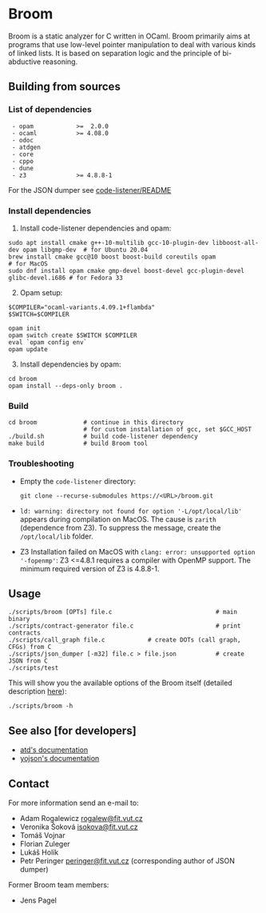 # Broom

Broom is a static analyzer for C written in OCaml. Broom primarily aims at programs that use low-level pointer manipulation to deal with various kinds of linked lists. It is based on separation logic and the principle of bi-abductive reasoning.

## Building from sources

### List of dependencies
     - opam            >=  2.0.0
     - ocaml           >= 4.08.0
     - odoc
     - atdgen
     - core
     - cppo
     - dune
     - z3              >= 4.8.8-1

For the JSON dumper see [code-listener/README](https://github.com/kdudka/predator/blob/master/README.md)

### Install dependencies

1. Install code-listener dependencies and opam:
  ```
  sudo apt install cmake g++-10-multilib gcc-10-plugin-dev libboost-all-dev opam libgmp-dev  # for Ubuntu 20.04
  brew install cmake gcc@10 boost boost-build coreutils opam                          # for MacOS
  sudo dnf install opam cmake gmp-devel boost-devel gcc-plugin-devel glibc-devel.i686 # for Fedora 33
  ```
2. Opam setup:
  ```
  $COMPILER="ocaml-variants.4.09.1+flambda"
  $SWITCH=$COMPILER
  
  opam init
  opam switch create $SWITCH $COMPILER
  eval `opam config env`
  opam update
  ```
3. Install dependencies by opam:
  ```
  cd broom
  opam install --deps-only broom .
  ```

### Build
```
cd broom             # continue in this directory
                     # for custom installation of gcc, set $GCC_HOST
./build.sh           # build code-listener dependency
make build           # build Broom tool
```

### Troubleshooting

* Empty the `code-listener` directory:
  ```
  git clone --recurse-submodules https://<URL>/broom.git
  ```
* `ld: warning: directory not found for option '-L/opt/local/lib'` appears
  during compilation on MacOS. The cause is `zarith` (dependence from Z3).
  To suppress the message, create the `/opt/local/lib` folder.

* Z3 Installation failed on MacOS with `clang: error: unsupported option '-fopenmp'`:
  Z3 <=4.8.1 requires a compiler with OpenMP support. The minimum required
  version of Z3 is 4.8.8-1.

## Usage
```
./scripts/broom [OPTs] file.c                             # main binary
./scripts/contract-generator file.c                       # print contracts
./scripts/call_graph file.c            # create DOTs (call graph, CFGs) from C
./scripts/json_dumper [-m32] file.c > file.json           # create JSON from C
./scripts/test
```

This will show you the available options of the Broom itself
(detailed description [here](options.md)):

```
./scripts/broom -h
```

## See also [for developers]
   * [atd's documentation](http://atd.readthedocs.io/en/latest/)
   * [yojson's documentation](https://docs.mirage.io/yojson/Yojson/index.html)

## Contact
For more information send an e-mail to:

* Adam Rogalewicz <rogalew@fit.vut.cz>
* Veronika Šoková <isokova@fit.vut.cz>
* Tomáš Vojnar
* Florian Zuleger
* Lukáš Holík
* Petr Peringer <peringer@fit.vut.cz> (corresponding author of JSON dumper)

Former Broom team members:

* Jens Pagel
